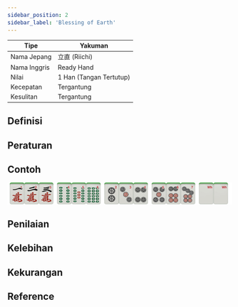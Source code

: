 ```yaml
---
sidebar_position: 2
sidebar_label: 'Blessing of Earth'
---
```



| Tipe | Yakuman|
|-----|-----|
| Nama Jepang | 立直 (Riichi) |
| Nama Inggris | Ready Hand |
| Nilai | 1 Han (Tangan Tertutup) |
| Kecepatan | Tergantung |
| Kesulitan | Tergantung |

## Definisi

## Peraturan 

## Contoh

![Alt text](/img/riichi.png)

## Penilaian 

## Kelebihan

## Kekurangan

## Reference